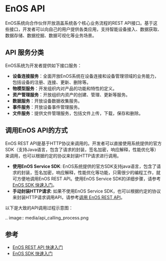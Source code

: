 # EnOS API

EnOS系统向合作伙伴开放涵盖系统各个核心业务流程的REST API接口。基于这些接口，开发者可以向自己的用户提供各类应用，支持智能设备接入、数据获取、数据存储、数据挖掘、数据可视化等业务场景。

## API 服务分类

EnOS系统为开发者提供如下接口服务：

- **设备连接服务**：全面开放EnOS系统在设备连接和设备管理领域的业务能力，包括设备的注册、连接、更新、删除等。
- **物模型服务**：开发组织内对产品的功能和特性的定义。
- **资产管理服务**：开放组织内资产的创建、管理、更新等服务。
- **数据服务**：开放设备数据收集服务。
- **事件服务**：开放设备事件管理服务。 
- **文件服务**：提供文件管理服务，包括文件上传，下载，保存和删除。

## 调用EnOS API的方式

EnOS REST API是基于HTTP协议来调用的。开发者可以直接使用系统提供的官方SDK（支持Java语言，包含了请求的封装，签名加密，响应解释，性能优化等）来调用，也可以根据约定的协议来封装HTTP请求进行调用。

- **使用EnOS Service SDK**: EnOS系统提供的官方SDK支持java语言，包含了请求的封装，签名加密，响应解释，性能优化等功能，只需很少的编程工作，就可方便地调用EnOS REST API。使用EnOS Service SDK的详细步骤，请参考[EnOS SDK 快速入门](gettingstarted_sdk)。
- **手动封装HTTP请求**: 如果不使用EnOS Service SDK，也可以根据约定的协议来封装HTTP请求调用API，请参考[调用 EnOS REST API](call_enos_api)。

 以下是大致的API调用过程示意图：

.. image:: media/api_calling_process.png


## 参考

- [EnOS REST API 快速入门](gettingstarted_api)
- [EnOS SDK 快速入门](gettingstarted_sdk)
